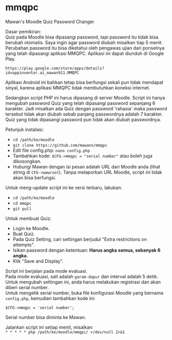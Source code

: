 # mmqpc
Mawan's Moodle Quiz Password Changer  

Dasar pemikiran:  
Quiz pada Moodle bisa dipasangi password, tapi password itu tidak bisa berubah otomatis. Saya ingin agar password diubah misalkan tiap 5 menit. Perubahan password itu bisa diketahui oleh pengawas ujian dari ponselnya yang telah dipasangi aplikasi MMQPC. Aplikasi ini dapat diunduh di Google Play.

`https://play.google.com/store/apps/details?id=appinventor.ai_mawan911.MMQPC`

Aplikasi Android ini bahkan tetap bisa berfungsi sekali pun tidak mendapat sinyal, karena aplikasi MMQPC tidak membutuhkan koneksi internet.

Sedangkan script PHP ini harus dipasang di server Moodle. Script ini hanya mengubah password Quiz yang telah dipasangi password sepanjang 6 karakter. Jadi misalkan ada Quiz dengan password 'rahasia' maka password tersebut tidak akan diubah sebab panjang passwordnya adalah 7 karakter. Quiz yang tidak dipasangi password pun tidak akan diubah passwordnya.

Petunjuk instalasi:  

* `cd /path/ke/moodle`
* `git clone https://github.com/mawann/mmqpc`
* Edit file config.php: `nano config.php`
* Tambahkan kode: `$CFG->mmqpc = "serial number"` atau boleh juga dikosongkan.
* Hubungi Mawan dengan isi pesan adalah URL dari Moodle anda (lihat string di `CFG->wwwroot`). Tanpa melaporkan URL Moodle, script ini tidak akan bisa berfungsi.

Untuk meng-update script ini ke versi terbaru, lakukan:

* `cd /path/ke/moodle`
* `cd mmqpc`
* `git pull`

Untuk membuat Quiz:

* Login ke Moodle.
* Buat Quiz.
* Pada Quiz Setting, cari settingan berjudul "Extra restrictions on attempts".
* Isikan password dengan ketentuan: **Harus angka semua, sebanyak 6 angka.**
* Klik "Save and Display".

Script ini berjalan pada mode evaluasi.  
Pada mode evaluasi, salt adalah `garam-dapur` dan interval adalah 5 detik.  
Untuk mengubah settingan ini, anda harus melakukan registrasi dan akan diberi serial number.  
Untuk mengetik serial number, buka file konfigurasi Moodle yang bernama `config.php`, kemudian tambahkan kode ini:

`$CFG->mmqpc = 'serial number';`

Serial number bisa diminta ke Mawan.

Jalankan script ini setiap menit, misalkan:  
`* * * * * php /path/ke/moodle/mmqpc/ >/dev/null 2>&1`
